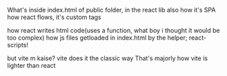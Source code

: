 What's inside index.html of public folder, in the react lib
also how it's SPA
how react flows, it's custom tags

how react writes html code(uses a function, what boy i thought it would be too complex)
how js files getloaded in index.html by the helper; react-scripts!

but vite m kaise?
vite does it the classic way
That's majorly how vite is lighter than react
